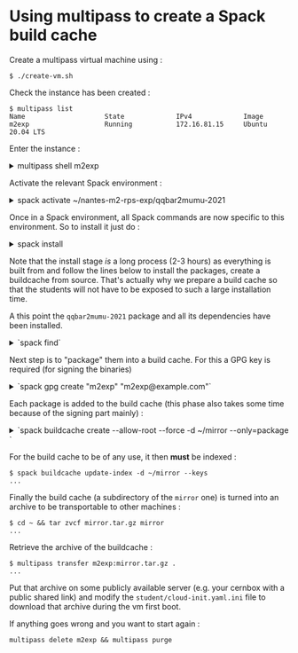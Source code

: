 # Using multipass to create a Spack build cache

Create a multipass virtual machine using :

```shell
$ ./create-vm.sh 
```

Check the instance has been created :

```shell
$ multipass list
Name                    State             IPv4             Image
m2exp                   Running           172.16.81.15     Ubuntu 20.04 LTS
```

Enter the instance :

<details>
  <summary>multipass shell m2exp</summary>

```shell
Welcome to Ubuntu 20.04.3 LTS (GNU/Linux 5.4.0-91-generic x86_64)

 * Documentation:  https://help.ubuntu.com
 * Management:     https://landscape.canonical.com
 * Support:        https://ubuntu.com/advantage

 System information as of Thu Dec 23 17:20:14 CET 2021

 System load:  0.01              Processes:               169
 Usage of /:   3.3% of 61.86GB   Users logged in:         0
 Memory usage: 2%                IPv4 address for enp0s2: 172.16.81.15
 Swap usage:   0%


11 updates can be applied immediately.
4 of these updates are standard security updates.
To see these additional updates run: apt list --upgradable


To run a command as administrator (user "root"), use "sudo <command>".
See "man sudo_root" for details.

📦ubuntu@m2exp:~$
```

</details>

Activate the relevant Spack environment :

<details>
  <summary>spack activate ~/nantes-m2-rps-exp/qqbar2mumu-2021</summary>

```shell
📦ubuntu@m2exp:~ spack activate ~/nantes-m2-rps-exp/qqbar2mumu-2021
📦qqbar2mumu-2021ubuntu@m2exp:~ 
```

</details>

Once in a Spack environment, all Spack commands are now specific to this environment. So to install it just do :

<details>
<summary>spack install</summary>

```shell
$ time spack install
...snip..
```
</details>

Note that the install stage _is_ a long process (2-3 hours) as everything is built from
and follow the lines below to install the packages, create a buildcache from
source. That's actually why we prepare a build cache so that the students will
not have to be exposed to such a large installation time.

A this point the `qqbar2mumu-2021` package and all its dependencies  have been
installed.

<details>
<summary>`spack find`</summary>

```shell
📦qqbar2mumu-2021ubuntu@m2exp:~/nantes-m2-rps-exp/qqbar2mumu-2021$ spack find
==> In environment /home/ubuntu/nantes-m2-rps-exp/qqbar2mumu-2021
==> Root specs
qqbar2mumu-2021@1.0.0

==> 173 installed packages
-- linux-ubuntu20.04-haswell / gcc@9.3.0 ------------------------
berkeley-db@18.1.40          py-decorator@5.1.0            py-pycparser@2.20
boost@1.75.0                 py-defusedxml@0.7.1           py-pygments@2.10.0
bzip2@1.0.8                  py-deprecation@2.1.0          py-pyparsing@3.0.6
...snip...

```

</details>

Next step is to "package" them into a build cache. For this a GPG
key is required (for signing the binaries)

<details>
<summary>`spack gpg create "m2exp" "m2exp@example.com"`</summary>

```shell
$ spack gpg create "m2exp" "m2exp@example.com"
```

</details>

Each package is added to the build cache (this phase also takes some time
because of the signing part mainly) :

<details>
<summary>`spack buildcache create --allow-root --force -d ~/mirror --only=package <spec>`</summary>

```shell
$ for ii in $(spack find --format "yyy {version} /{hash}" | 
              grep -v -E "^(develop^master)" | 
              grep "yyy" | 
              cut -f3 -d" ") 
  do 
      spack buildcache create --allow-root --force -d ~/mirror --only=package $ii 
  done 
==> Pushing binary packages to file:///home/ubuntu/mirror/build_cache
...snip...
```

</details>

For the build cache to be of any use, it then **must** be indexed :

```shell
$ spack buildcache update-index -d ~/mirror --keys
...
```

Finally the build cache (a subdirectory of the `mirror` one) is turned into an
archive to be transportable to other machines :

```shell
$ cd ~ && tar zvcf mirror.tar.gz mirror
...
```

Retrieve the archive of the buildcache :

```shell
$ multipass transfer m2exp:mirror.tar.gz .
...
```

Put that archive on some publicly available server (e.g. your cernbox with a
public shared link) and modify the `student/cloud-init.yaml.ini` file to
download that archive during the vm first boot.

If anything goes wrong and you want to start again :

```shell
multipass delete m2exp && multipass purge
```
